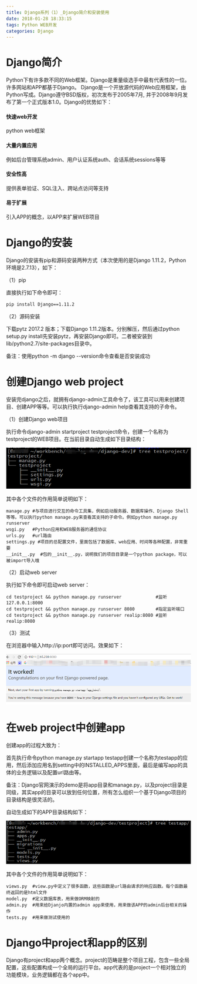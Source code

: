 ```yaml
---
title: Django系列（1）_Django简介和安装使用
date: 2018-01-28 18:33:15
tags: Python WEB开发
categories: Django
---
```


# Django简介

Python下有许多款不同的Web框架。Django是重量级选手中最有代表性的一位。许多网站和APP都基于Django。 Django是一个开放源代码的Web应用框架，由Python写成。Django遵守BSD版权，初次发布于2005年7月, 并于2008年9月发布了第一个正式版本1.0。Django的优势如下：

#### 快速web开发

python web框架

#### 大量内置应用

例如后台管理系统admin、用户认证系统auth、会话系统sessions等等

#### 安全性高

提供表单验证、SQL注入、跨站点访问等支持

#### 易于扩展

引入APP的概念，以APP来扩展WEB项目

# Django的安装

Django的安装有pip和源码安装两种方式（本次使用的是Django 1.11.2，Python环境是2.7.13），如下：

（1）pip

直接执行如下命令即可：

```bash
pip install Django==1.11.2
```

（2）源码安装

下载pytz 2017.2 版本；下载Django 1.11.2版本。分别解压，然后通过python setup.py install先安装pytz，再安装Django即可。二者被安装到lib/python2.7/site-packages目录中。

备注：使用python -m django --version命令查看是否安装成功

# 创建Django web project

安装完django之后，就拥有django-admin工具命令了，该工具可以用来创建项目、创建APP等等。可以执行执行django-admin help查看其支持的子命令。

（1）创建Django web项目

执行命令django-admin startproject testproject命令，创建一个名称为testproject的WEB项目。在当前目录自动生成如下目录结构：

![django工程目录结构](/images/django_1_1.png)

其中各个文件的作用简单说明如下：

	manage.py #与项目进行交互的命令工具集，例如启动服务器、数据库操作、Django Shell等等。可以执行python manage.py来查看其支持的子命令。例如python manage.py runserver
	wsgi.py   #Python应用和WEB服务器的通信协议
	urls.py   #url路由
	settings.py #项目的总配置文件，里面包括了数据库、web应用、时间等各种配置，非常重要
	__init__.py  #包的__init__.py，说明我们的项目目录是一个python package，可以被import导入哦

（2）启动web server

执行如下命令即可启动web server：

	cd testproject && python manage.py runserver             #监听127.0.0.1:8000
	cd testproject && python manage.py runserver 8080        #指定监听端口
	cd testproject && python manage.py runserver realip:8080 #监听realip:8080

（3）测试

在浏览器中输入http://ip:port即可访问。效果如下：

![django helloworld页面](/images/django_1_2.png)

# 在web project中创建app

创建app的过程大致为：

首先执行命令python manage.py startapp testapp创建一个名称为testapp的应用，然后添加应用名到setting中的INSTALLED_APPS里面，最后是编写app的具体的业务逻辑以及配置url路由等。

备注：Django官网演示的demo是将app目录和manage.py，以及project目录是同级，其实app的目录可以放到任何位置，所有怎么组织一个基于Django项目的目录结构是很灵活的。

自动生成如下的APP目录结构如下：

![django web app目录结构](/images/django_1_3.png)

其中各个文件的作用简单说明如下：

	views.py  #view.py中定义了很多函数，这些函数是url路由请求的响应函数。每个函数最终返回的是html文件
	model.py  #定义数据库表，用来做ORM映射的
	admin.py  #用来给Djanjo内置的admin app来使用，用来做该APP的admin后台相关的操作
	tests.py  #用来做测试使用的

# Django中project和app的区别

Django有project和app两个概念。project的范畴是整个项目工程，包含一些全局配置，这些配置构成一个全局的运行平台。app代表的是project一个相对独立的功能模块，业务逻辑都在各个app中。

